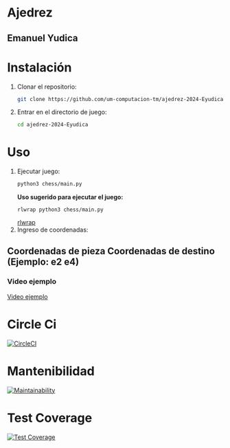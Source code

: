 # Ajedrez
## Emanuel Yudica
# Instalación
1. Clonar el repositorio:
    ```sh
    git clone https://github.com/um-computacion-tm/ajedrez-2024-Eyudica
    ```
1. Entrar en el directorio de juego:
    ```sh
    cd ajedrez-2024-Eyudica
    ```
# Uso
1. Ejecutar juego:
    ```sh
    python3 chess/main.py
    ```
    **Uso sugerido para ejecutar el juego:**
    ```shc
    rlwrap python3 chess/main.py
    ```
    [rlwrap](https://github.com/hanslub42/rlwrap)
2. Ingreso de coordenadas:
## Coordenadas de pieza  Coordenadas de destino (Ejemplo: e2 e4)
### Video ejemplo

[Video ejemplo](https://youtube.com/shorts/NKU50TWpWlo?feature=share)
    
   
# Circle Ci

[![CircleCI](https://dl.circleci.com/status-badge/img/gh/um-computacion-tm/ajedrez-2024-Eyudica/tree/main.svg?style=svg)](https://dl.circleci.com/status-badge/redirect/gh/um-computacion-tm/ajedrez-2024-Eyudica/tree/main)

# Mantenibilidad

[![Maintainability](https://api.codeclimate.com/v1/badges/87dcd94fa313862d4c1e/maintainability)](https://codeclimate.com/github/um-computacion-tm/ajedrez-2024-Eyudica/maintainability)

# Test Coverage

[![Test Coverage](https://api.codeclimate.com/v1/badges/87dcd94fa313862d4c1e/test_coverage)](https://codeclimate.com/github/um-computacion-tm/ajedrez-2024-Eyudica/test_coverage)